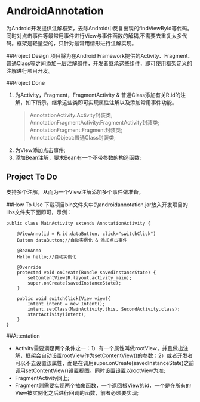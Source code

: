 AndroidAnnotation
=================

为Android开发提供注解框架，去除Android中反复出现的findViewById等代码。同时对点击事件等最常用事件进行View与事件函数的解耦,不需要去重复太多代码。框架是轻量型的，只针对最常用情形进行注解实现。


##Project Design
项目将为在Android Framework提供的Activity、Fragment、普通Class等之间添加一层注解组件，开发者继承这些组件，即可使用框架定义的注解进行项目开发。

##Project Done
1. 为Activity，Fragment，FragmentActivity & 普通Class添加有关R.id的注解，如下所示。继承这些类即可实现属性注解以及添加常用事件功能。  
	>AnnotationActivity:Activity封装类;   
	>AnnotationFragmentActivity:FragmentActivity封装类;   
	>AnnotationFragment:Fragment封装类;   
	>AnnotationObject:普通Class封装类; 
2. 为View添加点击事件;
3. 添加Bean注解，要求Bean有一个不带参数的构造函数;

## Project To Do
支持多个注解，从而为一个View注解添加多个事件做准备。

##How To Use
下载项目bin文件夹中的androidannotation.jar放入开发项目的libs文件夹下面即可，示例：
    
	public class MainActivity extends AnnotationActivity {
	
		@ViewAnno(id = R.id.dataButton, click="switchClick")
		Button dataButton;//自动实例化 & 添加点击事件
	
		@BeanAnno
		Hello hello;//自动实例化

		@Override
		protected void onCreate(Bundle savedInstanceState) {
			setContentView(R.layout.activity_main);
			super.onCreate(savedInstanceState);
		}
	
		public void switchClick(View view){
			Intent intent = new Intent();
			intent.setClass(MainActivity.this, SecondActivity.class);
			startActivity(intent);
		}
	}


##Attentation
- Activity需要满足两个条件之一：1）有一个属性叫做rootView，并且做出注解，框架会自动设置rootView作为setContentView()的参数；2）或者开发者可以不去设置该属性，而是在调用super.onCreate(savedInstanceState)之前调用setContentView()设置视图。同时设置设置以rootView为准;
- FragmentActivity同上;
- Fragment则需要实现两个抽象函数，一个返回根View的id，一个是在所有的View被实例化之后进行回调的函数，前者必须要实现;
